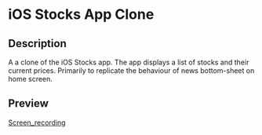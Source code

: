 # iOS Stocks App Clone

## Description
A a clone of the iOS Stocks app. The app displays a list of stocks and their current prices.
Primarily to replicate the behaviour of news bottom-sheet on home screen.

## Preview
[Screen_recording](https://github.com/ashishcors/ios-stock-clone/assets/36896435/5f729cab-1237-4e69-8335-5e9d17e39445)
